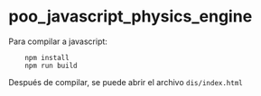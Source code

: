 # poo_javascript_physics_engine

Para compilar a javascript:

        npm install
        npm run build

Después de compilar, se puede abrir el archivo `dis/index.html`
